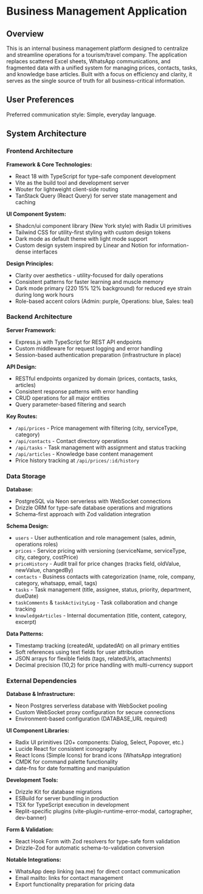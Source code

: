 # Business Management Application

## Overview

This is an internal business management platform designed to centralize and streamline operations for a tourism/travel company. The application replaces scattered Excel sheets, WhatsApp communications, and fragmented data with a unified system for managing prices, contacts, tasks, and knowledge base articles. Built with a focus on efficiency and clarity, it serves as the single source of truth for all business-critical information.

## User Preferences

Preferred communication style: Simple, everyday language.

## System Architecture

### Frontend Architecture

**Framework & Core Technologies:**
- React 18 with TypeScript for type-safe component development
- Vite as the build tool and development server
- Wouter for lightweight client-side routing
- TanStack Query (React Query) for server state management and caching

**UI Component System:**
- Shadcn/ui component library (New York style) with Radix UI primitives
- Tailwind CSS for utility-first styling with custom design tokens
- Dark mode as default theme with light mode support
- Custom design system inspired by Linear and Notion for information-dense interfaces

**Design Principles:**
- Clarity over aesthetics - utility-focused for daily operations
- Consistent patterns for faster learning and muscle memory
- Dark mode primary (220 15% 12% background) for reduced eye strain during long work hours
- Role-based accent colors (Admin: purple, Operations: blue, Sales: teal)

### Backend Architecture

**Server Framework:**
- Express.js with TypeScript for REST API endpoints
- Custom middleware for request logging and error handling
- Session-based authentication preparation (infrastructure in place)

**API Design:**
- RESTful endpoints organized by domain (prices, contacts, tasks, articles)
- Consistent response patterns with error handling
- CRUD operations for all major entities
- Query parameter-based filtering and search

**Key Routes:**
- `/api/prices` - Price management with filtering (city, serviceType, category)
- `/api/contacts` - Contact directory operations
- `/api/tasks` - Task management with assignment and status tracking
- `/api/articles` - Knowledge base content management
- Price history tracking at `/api/prices/:id/history`

### Data Storage

**Database:**
- PostgreSQL via Neon serverless with WebSocket connections
- Drizzle ORM for type-safe database operations and migrations
- Schema-first approach with Zod validation integration

**Schema Design:**
- `users` - User authentication and role management (sales, admin, operations roles)
- `prices` - Service pricing with versioning (serviceName, serviceType, city, category, costPrice)
- `priceHistory` - Audit trail for price changes (tracks field, oldValue, newValue, changedBy)
- `contacts` - Business contacts with categorization (name, role, company, category, whatsapp, email, tags)
- `tasks` - Task management (title, assignee, status, priority, department, dueDate)
- `taskComments` & `taskActivityLog` - Task collaboration and change tracking
- `knowledgeArticles` - Internal documentation (title, content, category, excerpt)

**Data Patterns:**
- Timestamp tracking (createdAt, updatedAt) on all primary entities
- Soft references using text fields for user attribution
- JSON arrays for flexible fields (tags, relatedUrls, attachments)
- Decimal precision (10,2) for price handling with multi-currency support

### External Dependencies

**Database & Infrastructure:**
- Neon Postgres serverless database with WebSocket pooling
- Custom WebSocket proxy configuration for secure connections
- Environment-based configuration (DATABASE_URL required)

**UI Component Libraries:**
- Radix UI primitives (20+ components: Dialog, Select, Popover, etc.)
- Lucide React for consistent iconography
- React Icons (Simple Icons) for brand icons (WhatsApp integration)
- CMDK for command palette functionality
- date-fns for date formatting and manipulation

**Development Tools:**
- Drizzle Kit for database migrations
- ESBuild for server bundling in production
- TSX for TypeScript execution in development
- Replit-specific plugins (vite-plugin-runtime-error-modal, cartographer, dev-banner)

**Form & Validation:**
- React Hook Form with Zod resolvers for type-safe form validation
- Drizzle-Zod for automatic schema-to-validation conversion

**Notable Integrations:**
- WhatsApp deep linking (wa.me) for direct contact communication
- Email mailto: links for contact management
- Export functionality preparation for pricing data